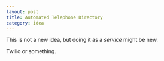 ```yaml
---
layout: post
title: Automated Telephone Directory
category: idea
---
```


This is not a new idea, but doing it as a _service_ might be new.

Twilio or something.
